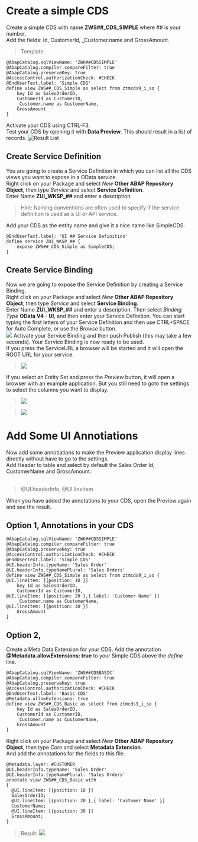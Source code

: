 # Create a simple CDS
Create a simple CDS with name **ZWS##_CDS_SIMPLE** where ## is your number.</br>
Add the fields: Id, CustomerId, _Customer.name and GrossAmount.</br>
>Template:
```ABAP CDS
@AbapCatalog.sqlViewName: 'ZWK##CDSSIMPLE'
@AbapCatalog.compiler.compareFilter: true
@AbapCatalog.preserveKey: true
@AccessControl.authorizationCheck: #CHECK
@EndUserText.label: 'Simple CDS'
define view ZWS##_CDS_Simple as select from ztmcds9_i_so {
    key Id as SalesOrderID,
    CustomerId as CustomerID,
    _Customer.name as CustomerName,
    GrossAmount
}
```
Activate your CDS using CTRL-F3.</br>
Test your CDS by opening it with **Data Preview**. This should result in a list of records.
![Result List](../../Images/001.png)

## Create Service Definition
You are going to create a Service Definition in which you can list all the CDS views you want to expose in a OData service.</br>
Right click on your Package and select *New* **Other ABAP Repository Object**, then type *Service* and select **Service Definition**.</br>
Enter Name **ZUI_WKSP_##** and enter a description.

>Hint: Naming conventions are often used to specify if the service definition is used as a UI or API service.

Add your CDS as the entity name and give it a nice name like SimpleCDS.
```ABAP
@EndUserText.label: 'UI ## Service Definition'
define service ZUI_WKSP_## {
    expose ZWS##_CDS_Simple as SimpleCDS; 
}
```
## Create Service Binding
Now we are going to expose the Service Definition by creating a Service Binding.</br>
Right click on your Package and select *New* **Other ABAP Repository Object**, then type *Service* and select **Service Binding**.</br>
Enter Name **ZUI_WKSP_##** and enter a description. Then select *Binding Type* **OData V4 - UI**, and then enter your Service Definition. You can start typing the first letters of your Service Definition and then use CTRL+SPACE for Auto Complete, or use the *Browse* button.</br>
![](../../Images/002.png)
Activate your Service Binding and then push Publish (this may take a few seconds). Your Service Binding is now ready to be used.</br>
If you press the ServiceURL a browser will be started and it will open the ROOT URL for your service.
>![](../../Images/003.png)

If you select an Entity Set and press the *Preview* button, it will open a browser with an example application. But you still need to goto the settings to select the columns you want to display.
> ![](../../Images/004.png)

>![](../../Images/005.png)

# Add Some UI Annotiations
Now add some annotiations to make the Preview application display lines directly without have to go to the settings.</br>
Add Header to table and select by default the Sales Order Id, CustomerName and GrossAmount.</br></br>
> @UI.headerInfo, @UI.lineItem 

When you have added the annotations to your CDS, open the Preview again and see the result.
## Option 1, Annotations in your CDS
```ABAP CDS
@AbapCatalog.sqlViewName: 'ZWK##CDSSIMPLE'
@AbapCatalog.compiler.compareFilter: true
@AbapCatalog.preserveKey: true
@AccessControl.authorizationCheck: #CHECK
@EndUserText.label: 'Simple CDS'
@UI.headerInfo.typeName: 'Sales Order'
@UI.headerInfo.typeNamePlural: 'Sales Orders'
define view ZWS##_CDS_Simple as select from ztmcds9_i_so {
@UI.lineItem: [{position: 10 }]
    key Id as SalesOrderID,
    CustomerId as CustomerID,
@UI.lineItem: [{position: 20 },{ label: 'Customer Name' }]    
    _Customer.name as CustomerName,
@UI.lineItem: [{position: 30 }]    
    GrossAmount
}
```
## Option 2, 
Create a Meta Data Extension for your CDS.
Add the annotation **@Metadata.allowExtensions: true** to your Simple CDS above the *define* line.</br>
```ABAP CDS
@AbapCatalog.sqlViewName: 'ZWS##CDSBASIC'
@AbapCatalog.compiler.compareFilter: true
@AbapCatalog.preserveKey: true
@AccessControl.authorizationCheck: #CHECK
@EndUserText.label: 'Basic CDS'
@Metadata.allowExtensions: true
define view ZWS##_CDS_Basic as select from ztmcds9_i_so {
    key Id as SalesOrderID,
    CustomerId as CustomerID,
    _Customer.name as CustomerName,
    GrossAmount
}
```
Right click on your Package and select *New* **Other ABAP Repository Object**, then type *Core* and select **Metadata Extension**.</br>
And add the annotations for the fields to this file.
```ABAP CDS
@Metadata.layer: #CUSTOMER
@UI.headerInfo.typeName: 'Sales Order'
@UI.headerInfo.typeNamePlural: 'Sales Orders'
annotate view ZWS##_CDS_Basic with
{
  @UI.lineItem: [{position: 10 }]
  SalesOrderID;
  @UI.lineItem: [{position: 20 },{ label: 'Customer Name' }]
  CustomerName;
  @UI.lineItem: [{position: 30 }]
  GrossAmount;
}
```
> Result:
> ![](../../Images/006.png)</br>